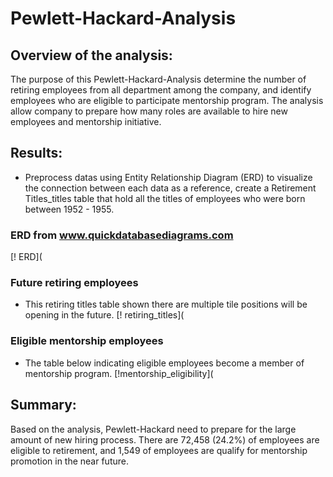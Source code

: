 # Pewlett-Hackard-Analysis

## Overview of the analysis:
The purpose of this Pewlett-Hackard-Analysis determine the number of retiring employees from all department among the company, and identify employees who are eligible to participate mentorship program. The analysis allow company to prepare how many roles are available to hire new employees and mentorship initiative.

## Results:
- Preprocess datas using Entity Relationship Diagram (ERD) to visualize the connection between each data as a reference, create a Retirement Titles_titles table that hold all the titles of employees who were born between 1952 - 1955.

### ERD from www.quickdatabasediagrams.com
[! ERD](

### Future retiring employees
- This retiring titles table shown there are multiple tile positions will be opening in the future.
[! retiring_titles](

### Eligible mentorship employees
- The table below indicating eligible employees become a member of mentorship program.
[!mentorship_eligibility](


## Summary:
Based on the analysis, Pewlett-Hackard need to prepare for the large amount of new hiring process. There are 72,458 (24.2%) of employees are eligible to retirement, and 1,549 of employees are qualify for mentorship promotion in the near future.
